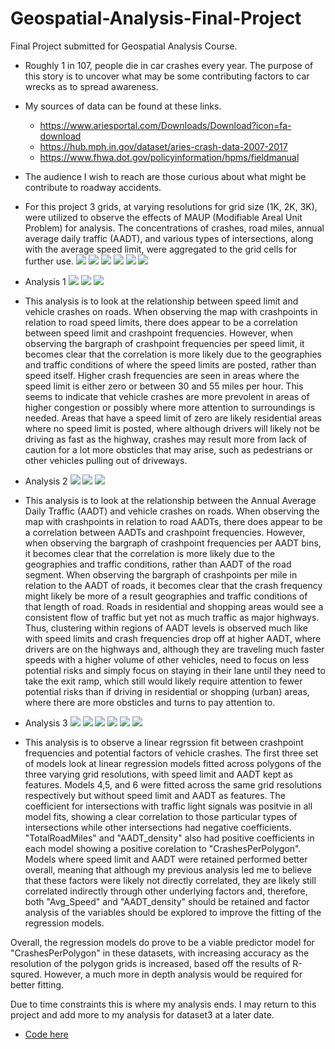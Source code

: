 # Geospatial-Analysis-Final-Project
Final Project submitted for Geospatial Analysis Course. 

- Roughly 1 in 107, people die in car crashes every year.  The purpose of this story is to uncover what may be some contributing factors to car wrecks as to spread awareness.

- My sources of data can be found at these links.
  - https://www.ariesportal.com/Downloads/Download?icon=fa-download
  - https://hub.mph.in.gov/dataset/aries-crash-data-2007-2017
  - https://www.fhwa.dot.gov/policyinformation/hpms/fieldmanual

- The audience I wish to reach are those curious about what might be contribute to roadway accidents.

- For this project 3 grids, at varying resolutions for grid size (1K, 2K, 3K), were utilized to observe the effects of MAUP (Modifiable Areal Unit Problem) for analysis. The concentrations of crashes, road miles, annual average daily traffic (AADT), and various types of intersections,  along with the average speed limit, were aggregated to the grid cells for further use.
![](https://github.com/JasonSpaw/Geospatial-Analysis-Final-Project/blob/main/Crash%20Grid%201.png)
![](https://github.com/JasonSpaw/Geospatial-Analysis-Final-Project/blob/main/Crash%20Grid%202.png)
![](https://github.com/JasonSpaw/Geospatial-Analysis-Final-Project/blob/main/Crash%20Grid%203.png)
![](https://github.com/JasonSpaw/Geospatial-Analysis-Final-Project/blob/main/Roads%20Grid%201.png)
![](https://github.com/JasonSpaw/Geospatial-Analysis-Final-Project/blob/main/Roads%20Grid%202.png)
![](https://github.com/JasonSpaw/Geospatial-Analysis-Final-Project/blob/main/Roads%20Grid%203.png)

- Analysis 1
![](https://github.com/JasonSpaw/Geospatial-Analysis-Final-Project/blob/main/Speed%20limit%20ranges.png)
![](https://github.com/JasonSpaw/Geospatial-Analysis-Final-Project/blob/main/crashes%20over%20speed%20limit.png)
![](https://github.com/JasonSpaw/Geospatial-Analysis-Final-Project/blob/main/crashes%20per%20mile%20v%20speed%20limit.png)

- This analysis is to look at the relationship between speed limit and vehicle crashes on roads.  When observing the map with crashpoints in relation to road speed limits, there does appear to be a correlation between speed limit and crashpoint frequencies. However, when observing the bargraph of crashpoint frequencies per speed limit, it becomes clear that the correlation is more likely due to the geographies and traffic conditions of where the speed limits are posted, rather than speed itself.  Higher crash frequencies are seen in areas where the speed limit is either zero or between 30 and 55 miles per hour.  This seems to indicate that vehicle crashes are more prevolent in areas of higher congestion or possibly where more attention to surroundings is needed.  Areas that have a speed limit of zero are likely residential areas where no speed limit is posted, where although drivers will likely not be driving as fast as the highway, crashes may result more from lack of caution for a lot more obsticles that may arise, such as pedestrians or other vehicles pulling out of driveways.

- Analysis 2
![](https://github.com/JasonSpaw/Geospatial-Analysis-Final-Project/blob/main/AADT%20quantiles.png)
![](https://github.com/JasonSpaw/Geospatial-Analysis-Final-Project/blob/main/Crashes%20Over%20AADT.png)
![](https://github.com/JasonSpaw/Geospatial-Analysis-Final-Project/blob/main/Crashes%20per%20mile%20v%20AADT.png)

- This analysis is to look at the relationship between the Annual Average Daily Traffic (AADT) and vehicle crashes on roads.  When observing the map with crashpoints in relation to road AADTs, there does appear to be a correlation between AADTs and crashpoint frequencies. However, when observing the bargraph of crashpoint frequencies per AADT bins, it becomes clear that the correlation is more likely due to the geographies and traffic conditions, rather than AADT of the road segment.  When observing the bargraph of crashpoints per mile in relation to the AADT of roads, it becomes clear that the crash frequency might likely be more of a result geographies and traffic conditions of that length of road.  Roads in residential and shopping areas would see a consistent flow of traffic but yet not as much traffic as major highways.  Thus, clustering within regions of AADT levels is observed much like with speed limits and crash frequencies drop off at higher AADT, where drivers are on the highways and, although they are traveling much faster speeds with a higher volume of other vehicles, need to focus on less potential risks and simply focus on staying in their lane until they need to take the exit ramp, which still would likely require attention to fewer potential risks than if driving in residential or shopping (urban) areas, where there are more obsticles and turns to pay attention to.

- Analysis 3
![](https://github.com/JasonSpaw/Geospatial-Analysis-Final-Project/blob/main/model1.PNG)
![](https://github.com/JasonSpaw/Geospatial-Analysis-Final-Project/blob/main/model2.PNG)
![](https://github.com/JasonSpaw/Geospatial-Analysis-Final-Project/blob/main/model3.PNG)
![](https://github.com/JasonSpaw/Geospatial-Analysis-Final-Project/blob/main/model4.PNG)
![](https://github.com/JasonSpaw/Geospatial-Analysis-Final-Project/blob/main/model5.PNG)
![](https://github.com/JasonSpaw/Geospatial-Analysis-Final-Project/blob/main/model6.PNG)

- This analysis is to observe a linear regrssion fit between crashpoint frequencies and potential factors of vehicle crashes.  The first three set of models look at linear regression models fitted across polygons of the three varying grid resolutions, with speed limit and AADT kept as features.  Models 4,5, and 6 were fitted across the same grid resolutions respectively but without speed limit and AADT as features.  The coefficient for intersections with traffic light signals was positvie in all model fits, showing a clear correlation to those particular types of intersections while other intersections had negative coefficients.  "TotalRoadMiles" and "AADT_density" also had positive coefficients in each model showing a positive corelation to "CrashesPerPolygon".  Models where speed limit and AADT were retained performed better overall, meaning that although my previous analysis led me to believe that these factors were likely not directly correlated, they are likely still correlated indirectly through other underlying factors and, therefore, both "Avg_Speed" and "AADT_density" should be retained and factor analysis of the variables should be explored to improve the fitting of the regression models.

Overall, the regression models do prove to be a viable predictor model for "CrashesPerPolygon" in these datasets, with increasing accuracy as the resolution of the polygon grids is increased, based off the results of R-squred.  However, a much more in depth analysis would be required for better fitting.

Due to time constraints this is where my analysis ends.  I may return to this project and add more to my analysis for dataset3 at a later date.

- [Code here](https://github.com/JasonSpaw/Geospatial-Analysis-Final-Project/blob/main/Project-GeospatialWorkflow!.ipynb)
